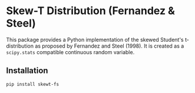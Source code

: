 # Skew-T Distribution (Fernandez & Steel)

This package provides a Python implementation of the skewed Student's t-distribution as proposed by Fernandez and Steel (1998). It is created as a `scipy.stats` compatible continuous random variable.

## Installation

```bash
pip install skewt-fs